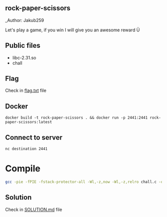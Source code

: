 ## rock-paper-scissors

_Author: Jakub259

Let's play a game, if you win I will give you an awesome reward Ü

## Public files
- libc-2.31.so 
- chall

## Flag

Check in [flag.txt](flag.txt) file


## Docker

```
docker build -t rock-paper-scissors . && docker run -p 2441:2441 rock-paper-scissors:latest
```

## Connect to server

```
nc destination 2441
```
# Compile


```bash
gcc -pie -fPIE -fstack-protector-all -Wl,-z,now -Wl,-z,relro chall.c -o chall

```


## Solution

Check in [SOLUTION.md](solution/SOLUTION.md) file




